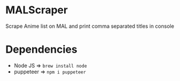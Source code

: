 # MALScraper
 Scrape Anime list on MAL and print comma separated titles in console
 
# Dependencies
- Node JS => ```brew install node```
- puppeteer => ```npm i puppeteer```
